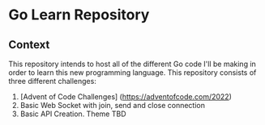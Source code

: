 # Go Learn Repository

## Context
This repository intends to host all of the different Go code I'll be making in order to learn this new programming language. This repository consists of three different challenges:
1. [Advent of Code Challenges] (https://adventofcode.com/2022)
2. Basic Web Socket with join, send and close connection
3. Basic API Creation. Theme TBD